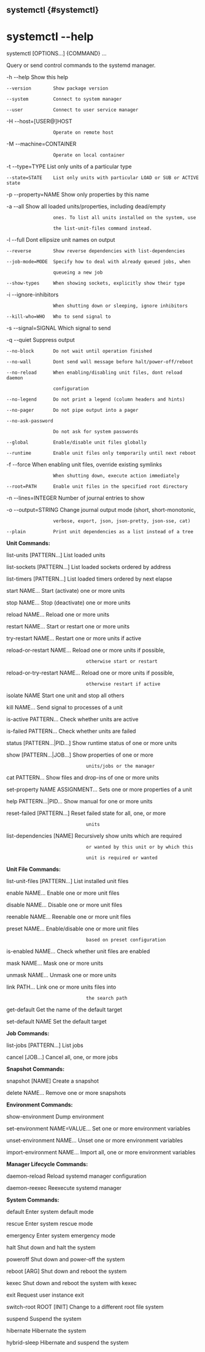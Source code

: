 ## systemctl {#systemctl}

# systemctl --help

systemctl [OPTIONS...] {COMMAND} ...

Query or send control commands to the systemd manager.

 -h --help           Show this help

    --version        Show package version

    --system         Connect to system manager

    --user           Connect to user service manager

 -H --host=[USER@]HOST

                     Operate on remote host

 -M --machine=CONTAINER

                     Operate on local container

 -t --type=TYPE      List only units of a particular type

    --state=STATE    List only units with particular LOAD or SUB or ACTIVE state

 -p --property=NAME  Show only properties by this name

 -a --all            Show all loaded units/properties, including dead/empty

                     ones. To list all units installed on the system, use

                     the list-unit-files command instead.

 -l --full           Dont ellipsize unit names on output

    --reverse        Show reverse dependencies with list-dependencies

    --job-mode=MODE  Specify how to deal with already queued jobs, when

                     queueing a new job

    --show-types     When showing sockets, explicitly show their type

 -i --ignore-inhibitors

                     When shutting down or sleeping, ignore inhibitors

    --kill-who=WHO   Who to send signal to

 -s --signal=SIGNAL  Which signal to send

 -q --quiet          Suppress output

    --no-block       Do not wait until operation finished

    --no-wall        Dont send wall message before halt/power-off/reboot

    --no-reload      When enabling/disabling unit files, dont reload daemon

                     configuration

    --no-legend      Do not print a legend (column headers and hints)

    --no-pager       Do not pipe output into a pager

    --no-ask-password

                     Do not ask for system passwords

    --global         Enable/disable unit files globally

    --runtime        Enable unit files only temporarily until next reboot

 -f --force          When enabling unit files, override existing symlinks

                     When shutting down, execute action immediately

    --root=PATH      Enable unit files in the specified root directory

 -n --lines=INTEGER  Number of journal entries to show

 -o --output=STRING  Change journal output mode (short, short-monotonic,

                     verbose, export, json, json-pretty, json-sse, cat)

    --plain          Print unit dependencies as a list instead of a tree

**Unit Commands:**

 list-units [PATTERN...]         List loaded units

 list-sockets [PATTERN...]       List loaded sockets ordered by address

 list-timers [PATTERN...]        List loaded timers ordered by next elapse

 start NAME...                   Start (activate) one or more units

 stop NAME...                    Stop (deactivate) one or more units

 reload NAME...                  Reload one or more units

 restart NAME...                 Start or restart one or more units

 try-restart NAME...             Restart one or more units if active

 reload-or-restart NAME...       Reload one or more units if possible,

                                 otherwise start or restart

 reload-or-try-restart NAME...   Reload one or more units if possible,

                                 otherwise restart if active

 isolate NAME                    Start one unit and stop all others

 kill NAME...                    Send signal to processes of a unit

 is-active PATTERN...            Check whether units are active

 is-failed PATTERN...            Check whether units are failed

 status [PATTERN...|PID...]      Show runtime status of one or more units

 show [PATTERN...|JOB...]        Show properties of one or more

                                 units/jobs or the manager

 cat PATTERN...                  Show files and drop-ins of one or more units

 set-property NAME ASSIGNMENT... Sets one or more properties of a unit

 help PATTERN...|PID...          Show manual for one or more units

 reset-failed [PATTERN...]       Reset failed state for all, one, or more

                                 units

 list-dependencies [NAME]        Recursively show units which are required

                                 or wanted by this unit or by which this

                                 unit is required or wanted

**Unit File Commands:**

 list-unit-files [PATTERN...]    List installed unit files

 enable NAME...                  Enable one or more unit files

 disable NAME...                 Disable one or more unit files

 reenable NAME...                Reenable one or more unit files

 preset NAME...                  Enable/disable one or more unit files

                                 based on preset configuration

 is-enabled NAME...              Check whether unit files are enabled

 mask NAME...                    Mask one or more units

 unmask NAME...                  Unmask one or more units

 link PATH...                    Link one or more units files into

                                 the search path

 get-default                     Get the name of the default target

 set-default NAME                Set the default target

**Job Commands:**

 list-jobs [PATTERN...]          List jobs

 cancel [JOB...]                 Cancel all, one, or more jobs

**Snapshot Commands:**

 snapshot [NAME]                 Create a snapshot

 delete NAME...                  Remove one or more snapshots

**Environment Commands:**

 show-environment                Dump environment

 set-environment NAME=VALUE...   Set one or more environment variables

 unset-environment NAME...       Unset one or more environment variables

 import-environment NAME...      Import all, one or more environment variables

**Manager Lifecycle Commands:**

 daemon-reload                   Reload systemd manager configuration

 daemon-reexec                   Reexecute systemd manager

**System Commands:**

 default                         Enter system default mode

 rescue                          Enter system rescue mode

 emergency                       Enter system emergency mode

 halt                            Shut down and halt the system

 poweroff                        Shut down and power-off the system

 reboot [ARG]                    Shut down and reboot the system

 kexec                           Shut down and reboot the system with kexec

 exit                            Request user instance exit

 switch-root ROOT [INIT]         Change to a different root file system

 suspend                         Suspend the system

 hibernate                       Hibernate the system

 hybrid-sleep                    Hibernate and suspend the system